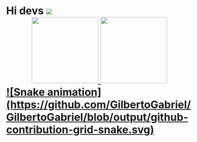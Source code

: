 <h1>Hi devs</div>  

</div>
<img src ="https://data.whicdn.com/images/350989735/original.gif" >

<div align="center">
  <a href="https://github.com/GilbertoGabriel">
  <img height="180em" src="https://github-readme-stats.vercel.app/api?username=GilbertoGabriel&show_icons=true&theme=github_dark&include_all_commits=true&count_private=true"/>
    <img height="180em" src="https://github-readme-stats.vercel.app/api/top-langs/?username=GilbertoGabriel&layout=compact&langs_count=7&theme=github_dark"/>
</div>

  <div>
  ![Snake animation](https://github.com/GilbertoGabriel/GilbertoGabriel/blob/output/github-contribution-grid-snake.svg)
  
</div>
